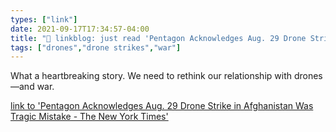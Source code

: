 ```yaml
---
types: ["link"]
date: 2021-09-17T17:34:57-04:00
title: "🔗 linkblog: just read 'Pentagon Acknowledges Aug. 29 Drone Strike in Afghanistan Was Tragic Mistake - The New York Times'"
tags: ["drones","drone strikes","war"]
---
```

What a heartbreaking story. We need to rethink our relationship with drones—and war.
 
[link to 'Pentagon Acknowledges Aug. 29 Drone Strike in Afghanistan Was Tragic Mistake - The New York Times'](https://www.nytimes.com/2021/09/17/us/politics/pentagon-drone-strike-afghanistan.html)
